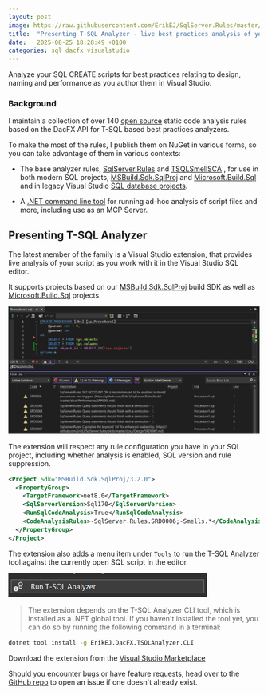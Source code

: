 ```yaml
---
layout: post
image: https://raw.githubusercontent.com/ErikEJ/SqlServer.Rules/master/tools/SqlAnalyzerVsix/Images/editor.png
title:  "Presenting T-SQL Analyzer - live best practices analysis of your SQL scripts in Visual Studio"
date:   2025-08-25 18:28:49 +0100
categories: sql dacfx visualstudio
---
```


Analyze your SQL CREATE scripts for best practices relating to design, naming and performance as you author them in Visual Studio.

### Background

I maintain a collection of over 140 [open source](https://github.com/ErikEJ/SqlServer.Rules) static code analysis rules based on the DacFX API for T-SQL based best practices analyzers.

To make the most of the rules, I publish them on NuGet in various forms, so you can take advantage of them in various contexts:

- The base analyzer rules, [SqlServer.Rules](https://www.nuget.org/packages/ErikEJ.DacFX.SqlServer.Rules/) and [TSQLSmellSCA](https://www.nuget.org/packages/ErikEJ.DacFX.TSQLSmellSCA/) , for use in both modern SQL projects, [MSBuild.Sdk.SqlProj](https://github.com/rr-wfm/MSBuild.Sdk.SqlProj) and [Microsoft.Build.Sql](https://github.com/microsoft/DacFx/tree/main/src/Microsoft.Build.Sql) and in legacy Visual Studio [SQL database projects](https://learn.microsoft.com/sql/tools/sql-database-projects/get-started?view=sql-server-ver17&pivots=sq1-visual-studio).

- A [.NET command line tool](https://www.nuget.org/packages/ErikEJ.DacFX.TSQLAnalyzer.Cli) for running ad-hoc analysis of script files and more, including use as an MCP Server.

## Presenting T-SQL Analyzer

The latest member of the family is a Visual Studio extension, that provides live analysis of your script as you work with it in the Visual Studio SQL editor.

It supports projects based on our [MSBuild.Sdk.SqlProj](https://github.com/rr-wfm/MSBuild.Sdk.SqlProj) build SDK as well as [Microsoft.Build.Sql](https://github.com/microsoft/DacFx/tree/main/src/Microsoft.Build.Sql) projects.

![editor](https://raw.githubusercontent.com/ErikEJ/SqlServer.Rules/master/tools/SqlAnalyzerVsix/Images/editor.png)

The extension will respect any rule configuration you have in your SQL project, including whether analysis is enabled, SQL version and rule suppression.

```xml
<Project Sdk="MSBuild.Sdk.SqlProj/3.2.0">
  <PropertyGroup>
    <TargetFramework>net8.0</TargetFramework>
    <SqlServerVersion>Sql170</SqlServerVersion>
    <RunSqlCodeAnalysis>True</RunSqlCodeAnalysis>
    <CodeAnalysisRules>-SqlServer.Rules.SRD0006;-Smells.*</CodeAnalysisRules>
  </PropertyGroup>
</Project>
```

The extension also adds a menu item under `Tools` to run the T-SQL Analyzer tool against the currently open SQL script in the editor.

![toolsmenu](https://raw.githubusercontent.com/ErikEJ/SqlServer.Rules/master/tools/SqlAnalyzerVsix/Images/toolsmenu.png)

> The extension depends on the T-SQL Analyzer CLI tool, which is installed as a .NET global tool. If you haven't installed the tool yet, you can do so by running the following command in a terminal:

```bash
dotnet tool install -g ErikEJ.DacFX.TSQLAnalyzer.CLI
```

Download the extension from the [Visual Studio Marketplace](https://marketplace.visualstudio.com/items?itemName=ErikEJ.TSqlAnalyzer)

Should you encounter bugs or have feature requests, head over to the [GitHub repo](https://github.com/ErikEJ/SqlServer.Rules) to open an issue if one doesn't already exist.

